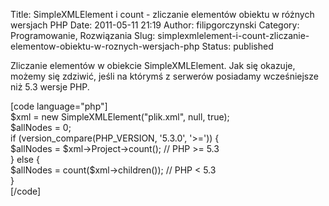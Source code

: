 Title: SimpleXMLElement i count - zliczanie elementów obiektu w różnych wersjach PHP
Date: 2011-05-11 21:19
Author: filipgorczynski
Category: Programowanie, Rozwiązania
Slug: simplexmlelement-i-count-zliczanie-elementow-obiektu-w-roznych-wersjach-php
Status: published

Zliczanie elementów w obiekcie SimpleXMLElement. Jak się okazuje, możemy się zdziwić, jeśli na którymś z serwerów posiadamy wcześniejsze niż 5.3 wersje PHP.

\[code language="php"\]  
\$xml = new SimpleXMLElement("plik.xml", null, true);  
\$allNodes = 0;  
if (version\_compare(PHP\_VERSION, '5.3.0', '\>=')) {  
\$allNodes = \$xml-\>Project-\>count(); // PHP \>= 5.3  
} else {  
\$allNodes = count(\$xml-\>children()); // PHP \< 5.3  
}  
\[/code\]
